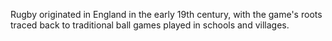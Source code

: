 Rugby originated in England in the early 19th century, with the game's roots traced back to traditional ball games played in schools and villages.
